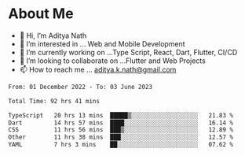 # About Me

- 👋 Hi, I’m Aditya Nath
- 👀 I’m interested in ... Web and Mobile Development
- 🌱 I’m currently working on ...Type Script, React, Dart, Flutter, CI/CD
- 💞️ I’m looking to collaborate on ...Flutter and Web Projects
- 📫 How to reach me ... aditya.k.nath@gmail.com

<!--START_SECTION:waka-->

```txt
From: 01 December 2022 - To: 03 June 2023

Total Time: 92 hrs 41 mins

TypeScript   20 hrs 13 mins  █████▒░░░░░░░░░░░░░░░░░░░   21.83 %
Dart         14 hrs 57 mins  ████░░░░░░░░░░░░░░░░░░░░░   16.14 %
CSS          11 hrs 56 mins  ███▒░░░░░░░░░░░░░░░░░░░░░   12.89 %
Other        11 hrs 38 mins  ███░░░░░░░░░░░░░░░░░░░░░░   12.57 %
YAML         7 hrs 3 mins    ██░░░░░░░░░░░░░░░░░░░░░░░   07.62 %
```

<!--END_SECTION:waka-->

<!---
kronosking007/kronosking007 is a ✨ special ✨ repository because its `README.md` (this file) appears on your GitHub profile.
You can click the Preview link to take a look at your changes.
--->
